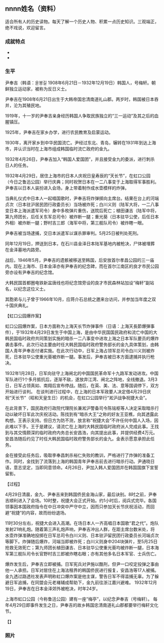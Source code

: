 ## nnnn姓名（资料）

适合所有人的历史读物。每天了解一个历史人物、积累一点历史知识。三观端正，绝不戏说，欢迎留言。  

### 成就特点

- ​
- ​


### 生平



尹奉吉（韩语：윤봉길 1908年6月21日－1932年12月19日）韩国人，号梅轩。朝鲜独立运动家，被称为反日义士。

尹奉吉在1908年6月21日出生于大韩帝国忠清南道礼山郡。两岁时，韩国被日本吞并，沦为其殖民地。

1919年，十一岁的尹奉吉亲身经历韩国人争取民族独立的“三一运动”及其之后的血腥镇压。

1925年，尹奉吉在家乡办学，进行农民教育及启蒙运动。

1930年，离开家乡到中华民国流亡。尹经过东北、青岛，辗转在1931年到达上海市，并认识当时在上海市组成韩国临时流亡政府的金九。

1932年4月26日，尹奉吉加入“韩国人爱国团”，并且接受金九的委派，进行刺杀日人的任务。

1932年4月29日，居住上海市的日本人庆祝日皇寿辰的“天长节”，在虹口公园（今日之鲁迅公园）举行庆典；同时祝贺日本在一二八事变于上海取得军事胜利。尹奉吉以日本人装扮进入会场，身上带着制作成水壶模样的炸弹。

当典礼仪式中日本人一起唱国歌时，尹奉吉将炸弹掷向主席台。结果在台上的河端贞次（日本驻沪居民团行政委员长）当场被炸死；白川义则（陆军大将，一二八事变日本上海派遣军司令）身中多枚弹片重伤，送院后死亡；植田谦吉（陆军中将，第九师团长，后任关东军总司令）被炸断一腿；重光葵（日本驻华公使，后任日本外相）被炸断一腿；野村吉三郎（海军中将，第三舰队司令）被炸瞎一眼。

尹奉吉被当场逮捕，交日本派遣军以谋杀罪审判。5月25日被判处死刑。

同年12月19日，押送到日本，在石川县金泽日本陆军基地内被枪决，尸体被埋葬在金泽墓地内路旁。

战后，1946年5月，尹奉吉的遗骸被移送至韩国，后安放首尔孝昌公园的三一庙内。现在上海市、日本金泽亦有尹奉吉的纪念碑，而在首尔江南区的良才市民公园旁亦设有尹奉吉的纪念馆。

大韩民国首都圈电铁新盆唐线也将纪念馆旁设的良才市民森林站加设“梅轩”副站名，以纪念这位义士。

其胞弟与儿子曾于1966年10月，应蒋介石总统之邀来台访问，并参加当年度之双十国庆典礼。



【虹口公园爆炸案】

虹口公园爆炸案，日本方面称为上海天长节炸弹事件（日语：上海天長節爆弾事件），于1932年4月29日发生于中国上海，是由中华民国国民政府和流亡中国的大韩民国临时政府共同策划实施的暗杀一二八事变中进攻上海之日本军队要员的爆炸袭击事件。此次行动主要由时任大韩民国临时政府警务部长的金九具体策划，由韩国人青年尹奉吉付诸实施。在此次行动中，日军上海占领军总司令白川义则被炸死，日本驻华公使重光葵被炸断一腿。事发后，尹奉吉被日本方面逮捕并执行枪决。



1932年1月28日，日军向驻守上海闸北的中国国民革命军十九路军发动进攻。中国军队进行1个多月抵抗后，逐渐不敌，遂放弃江湾、闸北之阵地，全线撤退。3月3日，日军占领真如、南翔后宣布停战。随后，在英、美、法、意等国调停下，双方开始进行谈判。
在谈判进行过程中，在上海的日本军政要人决定借4月29日庆祝“天长节”（昭和天皇生日）的机会，在虹口公园举行“淞沪战争祝捷大会”。



在此背景下，国民政府行政院代理院长兼淞沪警备司令陈铭枢等人决定采取暗杀行动以破坏日军此次庆祝活动。陈找到有“暗杀大王”之称的好友王亚樵，向其透露此构想。王表示支持。但日方为防不测，放言称“祝捷大会”不许任何中国人入场，因此难以下手。王于是建议，请流亡在上海的大韩民国临时政府派人完成此事。王找到与其交情颇深的临时政府内务总长安昌浩，向其提出此事，并提供经费4万元。安昌浩随后约见了时任大韩民国临时政府警务部长的金九。金表示愿意承担此任务。



金在接受此任务后，吸取李奉昌刺杀裕仁失败的教训，严格进行了炸弹的准备工作。同时，金找到了流落到上海的韩国青年尹奉吉前去进行暗杀行动。尹通晓日语，意志坚定，当即同意领命。4月26日，尹加入韩人爱国团并在韩国国旗下宣誓留影。



【过程】

4月29日清晨，金九、尹奉吉来到韩国侨民金海山家，最后诀别。8时之前，尹奉吉顺利进入了会场。10时整，祝捷大会正式开始。约1小时后，阅兵式完毕。各国领事因本国政府指令在中日冲突中严守中立，因而只参加天长节庆祝活动，而回避“祝捷”的内容，故而纷纷退场。

11时30分左右，祝捷大会进入高潮。在场日本人一齐高唱日本国歌“君之代”。炮队发射21响礼炮。随着第三声礼炮声响，尹奉吉冲出人群，在距主席台数米处，将水壶炸弹准确地投掷在日军总司令白川义则、日本驻沪留民团行政委员长河端贞次等脚下。炸弹随后爆炸，河端当即被炸死；白川义则身中204块弹片，至5月25日抢救无效死亡；第九师团长植田谦吉、日本驻华公使重光葵均被炸断一腿，日本海军第三舰队司令长官野村吉三郎被炸瞎右眼；亦有其他多名日本军官、士兵伤亡。

爆炸发生后，尹奉吉立即被捕。日军宪兵对尹施以酷刑，但尹一口咬定投弹之事由他一人承担。日军对居住在上海法租界的韩国侨民进行报复，安昌浩等17人被捕。金九透过路透社发表声明称虹口爆炸案是他主谋，警告日军不得滥捕无辜。为了躲避日军追捕，在同盟会元老褚辅成帮助下，金九前往浙江嘉兴避难。
1932年12月19日，尹奉吉在日本金泽郊外被枪决，时年24岁。



上海市虹口公园（今称鲁迅公园）建有一座“梅亭”，以纪念尹奉吉（号梅轩）。
每年4月29日即事件发生之日，尹奉吉的故乡韩国忠清南道礼山郡都要举行梅轩文化节。







【】

### 照片

